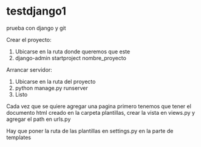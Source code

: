# testdjango1
prueba con django y git

Crear el proyecto:
  1. Ubicarse en la ruta donde queremos que este
  2. django-admin startproject nombre_proyecto

Arrancar servidor:
  1. Ubicarse en la ruta del proyecto
  2. python manage.py runserver
  3. Listo

Cada vez que se quiere agregar una pagina primero tenemos que tener el documento html creado en la carpeta plantillas, crear la vista en views.py y agregar el path en urls.py

Hay que poner la ruta de las plantillas en settings.py en la parte de templates
